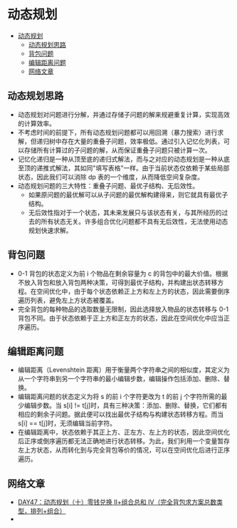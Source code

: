 # 动态规划

- [动态规划](#动态规划)
  - [动态规划思路](#动态规划思路)
  - [背包问题](#背包问题)
  - [编辑距离问题](#编辑距离问题)
  - [网络文章](#网络文章)

## 动态规划思路

- 动态规划对问题进行分解，并通过存储子问题的解来规避重复计算，实现高效的计算效率。
- 不考虑时间的前提下，所有动态规划问题都可以用回溯（暴力搜索）进行求解，但递归树中存在大量的重叠子问题，效率极低。通过引入记忆化列表，可以存储所有计算过的子问题的解，从而保证重叠子问题只被计算一次。
- 记忆化递归是一种从顶至底的递归式解法，而与之对应的动态规划是一种从底至顶的递推式解法，其如同"填写表格"一样。由于当前状态仅依赖于某些局部状态，因此我们可以消除 dp 表的一个维度，从而降低空间复杂度。
- 动态规划问题的三大特性：重叠子问题、最优子结构、无后效性。
  - 如果原问题的最优解可以从子问题的最优解构建得来，则它就具有最优子结构。
  - 无后效性指对于一个状态，其未来发展只与该状态有关，与其所经历的过去的所有状态无关。许多组合优化问题都不具有无后效性，无法使用动态规划快速求解。

## 背包问题

- 0-1 背包的状态定义为前 i 个物品在剩余容量为 c 的背包中的最大价值。根据不放入背包和放入背包两种决策，可得到最优子结构，并构建出状态转移方程。在空间优化中，由于每个状态依赖正上方和左上方的状态，因此需要倒序遍历列表，避免左上方状态被覆盖。
- 完全背包的每种物品的选取数量无限制，因此选择放入物品的状态转移与 0-1 背包不同。由于状态依赖于正上方和正左方的状态，因此在空间优化中应当正序遍历。

## 编辑距离问题

- 编辑距离（Levenshtein 距离）用于衡量两个字符串之间的相似度，其定义为从一个字符串到另一个字符串的最小编辑步数，编辑操作包括添加、删除、替换。
- 编辑距离问题的状态定义为将 s 的前 i 个字符更改为 t 的前 j 个字符所需的最少编辑步数。当 s[i] != t[j]时，具有三种决策：添加、删除、替换，它们都有相应的剩余子问题。据此便可以找出最优子结构与构建状态转移方程。而当 s[i] == t[j]时，无须编辑当前字符。
- 在编辑距离中，状态依赖于其正上方、正左方、左上方的状态，因此空间优化后正序或倒序遍历都无法正确地进行状态转移。为此，我们利用一个变量暂存左上方状态，从而转化到与完全背包等价的情况，可以在空间优化后进行正序遍历。

## 网络文章

- [DAY47：动态规划（十）零钱兑换 Ⅱ+组合总和 Ⅳ（完全背包求方案总数类型，排列+组合）](https://blog.csdn.net/CFY1226/article/details/131731198)
- 